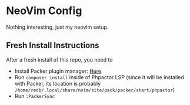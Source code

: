 # NeoVim Config

Nothing interesting, just my neovim setup.

## Fresh Install Instructions
After a fresh install of this repo, you need to
- Install Packer plugin manager: [Here](https://github.com/wbthomason/packer.nvim#quickstart) 
- Run `composer install` inside of Phpactor LSP (since it will be installed with Packer, its location is probably `/home/redb/.local/share/nvim/site/pack/packer/start/phpactor`)
- Run `:PackerSync`
